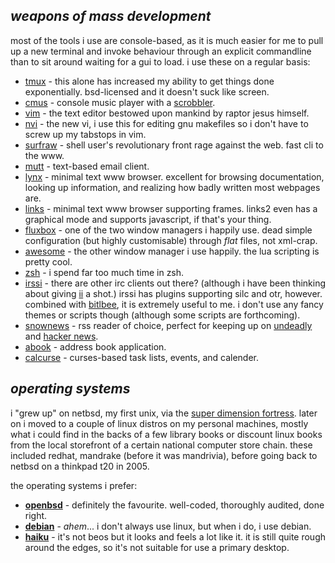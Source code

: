 _weapons of mass development_
-----------------------------

most of the tools i use are console-based, as it is much easier for me
to pull up a new terminal and invoke behaviour through an explicit 
commandline than to sit around waiting for a gui to load. i use these on a 
regular basis:

* [tmux](http://tmux.sourceforge.net) - this alone has increased my
ability to get things done exponentially. bsd-licensed and it doesn't 
suck like screen.
* [cmus](http://cmus.sourceforge.net) - console music player with a
[scrobbler](https://github.com/freshprince/cmuscrobbler).
* [vim](http://vim.org) - the text editor bestowed upon mankind by raptor
jesus himself.
* [nvi](http://www.kotnet.org/~skimo/nvi) - the new vi, i use this for
editing gnu makefiles so i don't have to screw up my tabstops in vim.
* [surfraw](http://surfraw.alioth.debian.org) - shell user's revolutionary
front rage against the web. fast cli to the www. 
* [mutt](http://www.mutt.org) - text-based email client.
* [lynx](http://lynx.isc.org) - minimal text www browser. excellent for
browsing documentation, looking up information, and realizing how badly
written most webpages are.
* [links](http://links.sourceforge.net) - minimal text www browser 
supporting frames. links2 even has a graphical mode and supports javascript,
if that's your thing.
* [fluxbox](http://www.fluxbox.org) - one of the two window managers i 
happily use. dead simple configuration (but highly customisable) through
_flat_ files, not xml-crap.
* [awesome](http://awesome.naquadah.org) - the other window manager i use
happily. the lua scripting is pretty cool.
* [zsh](http://www.zsh.org) - i spend far too much time in zsh.
* [irssi](http://www.irssi.org) - there are other irc clients out there?
(although i have been thinking about giving 
[ii](http://tools.suckless.org/ii/) a shot.) irssi has plugins supporting
silc and otr, however. combined with [bitlbee](http://www.bitlbee.org),
it is extremely useful to me. i don't use any fancy themes or scripts 
though (although some scripts are forthcoming).
* [snownews](http://kiza.kcore.de/software/snownews/) - rss reader of 
choice, perfect for keeping up on [undeadly](http://www.undeadly.org) and
[hacker news](http://news.ycombinator.com).
* [abook](http://abook.sourceforge.net) - address book application.
* [calcurse](http://culot.org/calcurse) - curses-based task lists, events,
and calender.


_operating systems_
-------------------

i "grew up" on netbsd, my first unix, via the 
[super dimension fortress](http://www.sdf.org). later on i moved to a
couple of linux distros on my personal machines, mostly what i could find
in the backs of a few library books or discount linux books from the local
storefront of a certain national computer store chain. these included 
redhat, mandrake (before it was mandrivia), before going back to netbsd
on a thinkpad t20 in 2005. 

the operating systems i prefer:
* **[openbsd](http://www.openbsd.org)** - definitely the favourite. 
well-coded, thoroughly audited, done right.
* **[debian](http://www.debian.org)** - _ahem_... i don't always use linux, but when i do, i use debian.
* **[haiku](http://www.haiku-os.org)** - it's not beos but it looks and 
feels a lot like it. it is still quite rough around the edges, so it's not
suitable for use a primary desktop.


